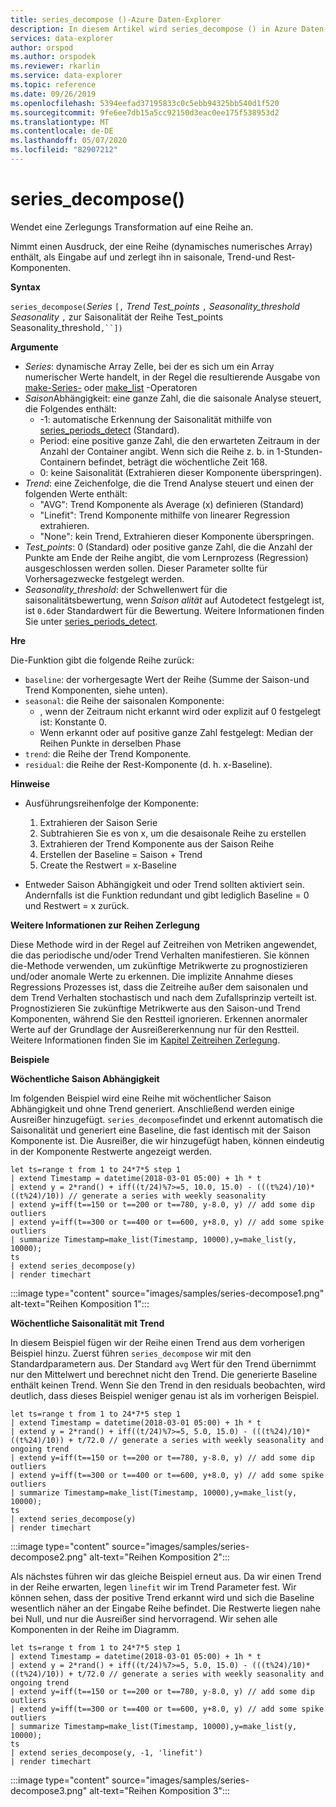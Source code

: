 ```yaml
---
title: series_decompose ()-Azure Daten-Explorer
description: In diesem Artikel wird series_decompose () in Azure Daten-Explorer beschrieben.
services: data-explorer
author: orspod
ms.author: orspodek
ms.reviewer: rkarlin
ms.service: data-explorer
ms.topic: reference
ms.date: 09/26/2019
ms.openlocfilehash: 5394eefad37195833c0c5ebb94325bb540d1f520
ms.sourcegitcommit: 9fe6ee7db15a5cc92150d3eac0ee175f538953d2
ms.translationtype: MT
ms.contentlocale: de-DE
ms.lasthandoff: 05/07/2020
ms.locfileid: "82907212"
---
```

# <a name="series_decompose"></a>series_decompose()

Wendet eine Zerlegungs Transformation auf eine Reihe an.  

Nimmt einen Ausdruck, der eine Reihe (dynamisches numerisches Array) enthält, als Eingabe auf und zerlegt ihn in saisonale, Trend-und Rest-Komponenten.
 
**Syntax**

`series_decompose(`*Series* `[,` *Trend* *Test_points* `,` *Seasonality_threshold* *Seasonality* `,` zur Saisonalität der Reihe Test_points Seasonality_threshold`,``])`

**Argumente**

* *Series*: dynamische Array Zelle, bei der es sich um ein Array numerischer Werte handelt, in der Regel die resultierende Ausgabe von [make-Series-](make-seriesoperator.md) oder [make_list](makelist-aggfunction.md) -Operatoren
* *Saison*Abhängigkeit: eine ganze Zahl, die die saisonale Analyse steuert, die Folgendes enthält:
    * -1: automatische Erkennung der Saisonalität mithilfe von [series_periods_detect](series-periods-detectfunction.md) (Standard).
    * Period: eine positive ganze Zahl, die den erwarteten Zeitraum in der Anzahl der Container angibt. Wenn sich die Reihe z. b. in 1-Stunden-Containern befindet, beträgt die wöchentliche Zeit 168.
    * 0: keine Saisonalität (Extrahieren dieser Komponente überspringen).    
* *Trend*: eine Zeichenfolge, die die Trend Analyse steuert und einen der folgenden Werte enthält:
    * "AVG": Trend Komponente als Average (x) definieren (Standard)
    * "Linefit": Trend Komponente mithilfe von linearer Regression extrahieren.
    * "None": kein Trend, Extrahieren dieser Komponente überspringen.    
* *Test_points*: 0 (Standard) oder positive ganze Zahl, die die Anzahl der Punkte am Ende der Reihe angibt, die vom Lernprozess (Regression) ausgeschlossen werden sollen. Dieser Parameter sollte für Vorhersagezwecke festgelegt werden.
* *Seasonality_threshold*: der Schwellenwert für die saisonalitätsbewertung, wenn *Saison alität* auf Autodetect festgelegt ist, ist `0.6`der Standardwert für die Bewertung. Weitere Informationen finden Sie unter [series_periods_detect](series-periods-detectfunction.md).

**Hre**

 Die-Funktion gibt die folgende Reihe zurück:

* `baseline`: der vorhergesagte Wert der Reihe (Summe der Saison-und Trend Komponenten, siehe unten).
* `seasonal`: die Reihe der saisonalen Komponente:
    * , wenn der Zeitraum nicht erkannt wird oder explizit auf 0 festgelegt ist: Konstante 0.
    * Wenn erkannt oder auf positive ganze Zahl festgelegt: Median der Reihen Punkte in derselben Phase
* `trend`: die Reihe der Trend Komponente.
* `residual`: die Reihe der Rest-Komponente (d. h. x-Baseline).
  

**Hinweise**

* Ausführungsreihenfolge der Komponente:
    1. Extrahieren der Saison Serie
    2. Subtrahieren Sie es von x, um die desaisonale Reihe zu erstellen
    3. Extrahieren der Trend Komponente aus der Saison Reihe
    4. Erstellen der Baseline = Saison + Trend
    5. Create the Restwert = x-Baseline
    
* Entweder Saison Abhängigkeit und oder Trend sollten aktiviert sein. Andernfalls ist die Funktion redundant und gibt lediglich Baseline = 0 und Restwert = x zurück.

**Weitere Informationen zur Reihen Zerlegung**

Diese Methode wird in der Regel auf Zeitreihen von Metriken angewendet, die das periodische und/oder Trend Verhalten manifestieren. Sie können die-Methode verwenden, um zukünftige Metrikwerte zu prognostizieren und/oder anomale Werte zu erkennen. Die implizite Annahme dieses Regressions Prozesses ist, dass die Zeitreihe außer dem saisonalen und dem Trend Verhalten stochastisch und nach dem Zufallsprinzip verteilt ist. Prognostizieren Sie zukünftige Metrikwerte aus den Saison-und Trend Komponenten, während Sie den Restteil ignorieren. Erkennen anormaler Werte auf der Grundlage der Ausreißererkennung nur für den Restteil. Weitere Informationen finden Sie im [Kapitel Zeitreihen Zerlegung](https://www.otexts.org/fpp/6).

**Beispiele**

**Wöchentliche Saison Abhängigkeit**

Im folgenden Beispiel wird eine Reihe mit wöchentlicher Saison Abhängigkeit und ohne Trend generiert. Anschließend werden einige Ausreißer hinzugefügt. `series_decompose`findet und erkennt automatisch die Saisonalität und generiert eine Baseline, die fast identisch mit der Saison Komponente ist. Die Ausreißer, die wir hinzugefügt haben, können eindeutig in der Komponente Restwerte angezeigt werden.

```kusto
let ts=range t from 1 to 24*7*5 step 1 
| extend Timestamp = datetime(2018-03-01 05:00) + 1h * t 
| extend y = 2*rand() + iff((t/24)%7>=5, 10.0, 15.0) - (((t%24)/10)*((t%24)/10)) // generate a series with weekly seasonality
| extend y=iff(t==150 or t==200 or t==780, y-8.0, y) // add some dip outliers
| extend y=iff(t==300 or t==400 or t==600, y+8.0, y) // add some spike outliers
| summarize Timestamp=make_list(Timestamp, 10000),y=make_list(y, 10000);
ts 
| extend series_decompose(y)
| render timechart  
```

:::image type="content" source="images/samples/series-decompose1.png" alt-text="Reihen Komposition 1":::

**Wöchentliche Saisonalität mit Trend**

In diesem Beispiel fügen wir der Reihe einen Trend aus dem vorherigen Beispiel hinzu. Zuerst führen `series_decompose` wir mit den Standardparametern aus. Der Standard `avg` Wert für den Trend übernimmt nur den Mittelwert und berechnet nicht den Trend. Die generierte Baseline enthält keinen Trend. Wenn Sie den Trend in den residuals beobachten, wird deutlich, dass dieses Beispiel weniger genau ist als im vorherigen Beispiel.

```kusto
let ts=range t from 1 to 24*7*5 step 1 
| extend Timestamp = datetime(2018-03-01 05:00) + 1h * t 
| extend y = 2*rand() + iff((t/24)%7>=5, 5.0, 15.0) - (((t%24)/10)*((t%24)/10)) + t/72.0 // generate a series with weekly seasonality and ongoing trend
| extend y=iff(t==150 or t==200 or t==780, y-8.0, y) // add some dip outliers
| extend y=iff(t==300 or t==400 or t==600, y+8.0, y) // add some spike outliers
| summarize Timestamp=make_list(Timestamp, 10000),y=make_list(y, 10000);
ts 
| extend series_decompose(y)
| render timechart  
```

:::image type="content" source="images/samples/series-decompose2.png" alt-text="Reihen Komposition 2":::

Als nächstes führen wir das gleiche Beispiel erneut aus. Da wir einen Trend in der Reihe erwarten, legen `linefit` wir im Trend Parameter fest. Wir können sehen, dass der positive Trend erkannt wird und sich die Baseline wesentlich näher an der Eingabe Reihe befindet. Die Restwerte liegen nahe bei Null, und nur die Ausreißer sind hervorragend. Wir sehen alle Komponenten in der Reihe im Diagramm.

```kusto
let ts=range t from 1 to 24*7*5 step 1 
| extend Timestamp = datetime(2018-03-01 05:00) + 1h * t 
| extend y = 2*rand() + iff((t/24)%7>=5, 5.0, 15.0) - (((t%24)/10)*((t%24)/10)) + t/72.0 // generate a series with weekly seasonality and ongoing trend
| extend y=iff(t==150 or t==200 or t==780, y-8.0, y) // add some dip outliers
| extend y=iff(t==300 or t==400 or t==600, y+8.0, y) // add some spike outliers
| summarize Timestamp=make_list(Timestamp, 10000),y=make_list(y, 10000);
ts 
| extend series_decompose(y, -1, 'linefit')
| render timechart  
```

:::image type="content" source="images/samples/series-decompose3.png" alt-text="Reihen Komposition 3":::
